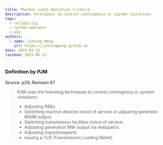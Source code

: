 ```yaml
---
title: Thermal Limit Operation Criteria
description: Techniques to control contingency or system violations.
tags:
  - reliability
  - system-operator
  - pjm
authors:
  - name: Jinning Wang
    url: https://jinningwang.github.io
date: 2025-03-15
lastmod: 2025-06-22
---
```


### Definition by PJM

Source: <d-cite key="pjm2024m3"></d-cite> p29, Revision 67

> PJM uses the following techniques to control contingency or system violations:
>
> - Adjusting PARs.
> - Switching reactive devices in/out of service or adjusting generator MVAR output.
> - Switching transmission facilities in/out of service.
> - Adjusting generation MW output via redispatch.
> - Adjusting imports/exports.
> - Issuing a TLR (Transmission Loading Relief).
